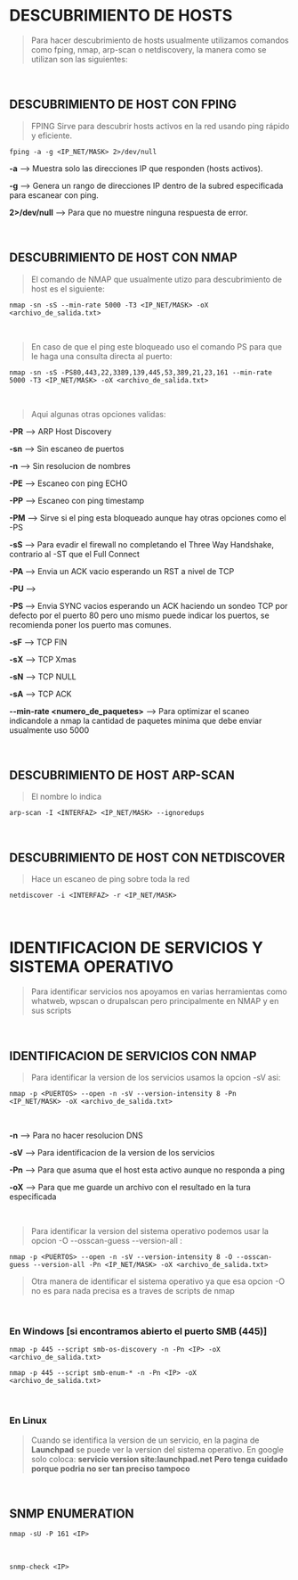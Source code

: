 # DESCUBRIMIENTO DE HOSTS

> Para hacer descubrimiento de hosts usualmente utilizamos comandos como fping, nmap, arp-scan o netdiscovery, la manera como se utilizan son las siguientes:

<br>

## DESCUBRIMIENTO DE HOST CON FPING

> FPING Sirve para descubrir hosts activos en la red usando ping rápido y eficiente.

``fping -a -g <IP_NET/MASK> 2>/dev/null`` 

**-a** --> Muestra solo las direcciones IP que responden (hosts activos).

**-g** --> Genera un rango de direcciones IP dentro de la subred especificada para escanear con ping.

**2>/dev/null** --> Para que no muestre ninguna respuesta de error.

<br>

## DESCUBRIMIENTO DE HOST CON NMAP

> El comando de NMAP que usualmente utizo para descubrimiento de host es el siguiente:

``nmap -sn -sS --min-rate 5000 -T3 <IP_NET/MASK> -oX <archivo_de_salida.txt>``

<br>

> En caso de que el ping este bloqueado uso el comando PS para que le haga una consulta directa al puerto:

``nmap -sn -sS -PS80,443,22,3389,139,445,53,389,21,23,161 --min-rate 5000 -T3 <IP_NET/MASK> -oX <archivo_de_salida.txt>``

<br>

> Aqui algunas otras opciones validas:

**-PR**  --> ARP Host Discovery

**-sn**  --> Sin escaneo de puertos

**-n**   --> Sin resolucion de nombres

**-PE**  --> Escaneo con ping ECHO

**-PP**  --> Escaneo con ping timestamp

**-PM**  --> Sirve si el ping esta bloqueado aunque hay otras opciones como el -PS

**-sS**  --> Para evadir el firewall no completando el Three Way Handshake, contrario al -ST que el Full Connect 

**-PA <port>**  --> Envia un ACK vacio esperando un RST a nivel de TCP

**-PU <port>**  --> 

**-PS <port>**  --> Envia SYNC vacios esperando un ACK haciendo un sondeo TCP por defecto por el puerto 80 pero uno mismo puede indicar los puertos, se recomienda poner los puerto mas comunes.

**-sF**  --> TCP FIN

**-sX**  --> TCP Xmas

**-sN**  --> TCP NULL

**-sA**  --> TCP ACK

**--min-rate <numero_de_paquetes>** --> Para optimizar el scaneo indicandole a nmap la cantidad de paquetes minima que debe enviar usualmente uso 5000

<br>

## DESCUBRIMIENTO DE HOST ARP-SCAN

> El nombre lo indica

``arp-scan -I <INTERFAZ> <IP_NET/MASK> --ignoredups``

<br>

## DESCUBRIMIENTO DE HOST CON NETDISCOVER

> Hace un escaneo de ping sobre toda la red

``netdiscover -i <INTERFAZ> -r <IP_NET/MASK>`` 

<br>

# IDENTIFICACION DE SERVICIOS Y SISTEMA OPERATIVO

> Para identificar servicios nos apoyamos en varias herramientas como whatweb, wpscan o drupalscan pero principalmente en NMAP y en sus scripts

<br>

## IDENTIFICACION DE SERVICIOS CON NMAP

> Para identificar la version de los servicios usamos la opcion -sV asi:

``nmap -p <PUERTOS> --open -n -sV --version-intensity 8 -Pn <IP_NET/MASK> -oX <archivo_de_salida.txt>``

<br>

**-n** --> Para no hacer resolucion DNS

**-sV** --> Para identificacion de la version de los servicios

**-Pn** --> Para que asuma que el host esta activo aunque no responda a ping

**-oX** --> Para que me guarde un archivo con el resultado en la tura especificada

<br>

> Para identificar la version del sistema operativo podemos usar la opcion -O --osscan-guess --version-all :

``nmap -p <PUERTOS> --open -n -sV --version-intensity 8 -O --osscan-guess --version-all -Pn <IP_NET/MASK> -oX <archivo_de_salida.txt>``

> Otra manera de identificar el sistema operativo ya que esa opcion -O no es para nada precisa es a traves de scripts de nmap

<br>

### En Windows [si encontramos abierto el puerto SMB (445)] 

``nmap -p 445 --script smb-os-discovery -n -Pn <IP> -oX <archivo_de_salida.txt>``

``nmap -p 445 --script smb-enum-* -n -Pn <IP> -oX <archivo_de_salida.txt>``

<br>

### En Linux

> Cuando se identifica la version de un servicio, en la pagina de **Launchpad** se puede ver la version del sistema operativo.
> En google solo coloca: **servicio version site:launchpad.net**
> **Pero tenga cuidado porque podria no ser tan preciso tampoco**

<br>

## SNMP ENUMERATION

``nmap -sU -P 161 <IP>``

<br>

``snmp-check <IP>``
